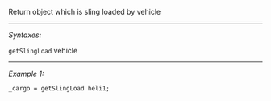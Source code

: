 Return object which is sling loaded by vehicle


---
*Syntaxes:*

`getSlingLoad` vehicle

---
*Example 1:*

```sqf
_cargo = getSlingLoad heli1;
```